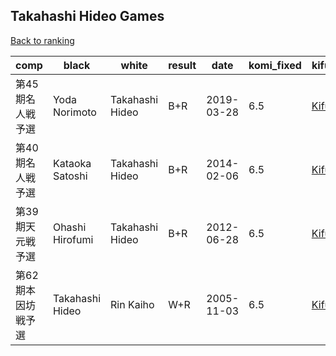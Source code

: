 ## Takahashi Hideo Games

[Back to ranking](index.md)




| **comp** | **black** | **white** | **result** | **date** | **komi_fixed** | **kifu** | 
| --- | --- | --- | --- | --- | --- | --- |
| 第45期名人戦予選 | Yoda Norimoto | Takahashi Hideo | B+R | 2019-03-28 | 6.5 | [Kifu](https://kifudepot.net/kifucontents.php?id=alR1nj7SqwJUpc%2B38a0x1w%3D%3D) | 
| 第40期名人戦予選 | Kataoka Satoshi | Takahashi Hideo | B+R | 2014-02-06 | 6.5 | [Kifu](https://kifudepot.net/kifucontents.php?id=5HN1KTDP7tEzXEjm3QkuTw%3D%3D) | 
| 第39期天元戦予選 | Ohashi Hirofumi | Takahashi Hideo | B+R | 2012-06-28 | 6.5 | [Kifu](https://kifudepot.net/kifucontents.php?id=fHZzzDwQdcdm0a65UpNiCQ%3D%3D) | 
| 第62期本因坊戦予選 | Takahashi Hideo | Rin Kaiho | W+R | 2005-11-03 | 6.5 | [Kifu](https://kifudepot.net/kifucontents.php?id=CMYyfowWCns%2BX8nDrMjtFQ%3D%3D) |




